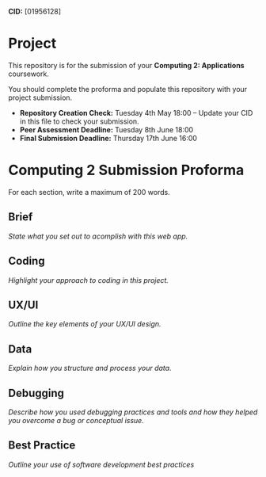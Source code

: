**CID:** [01956128]

# Project
This repository is for the submission of your **Computing 2: Applications** coursework.

You should complete the proforma and populate this repository with your project submission.

* **Repository Creation Check:** Tuesday 4th May 18:00 – Update your CID in this file to check your submission.
* **Peer Assessment Deadline:** Tuesday 8th June 18:00
* **Final Submission Deadline:** Thursday 17th June 16:00

# Computing 2 Submission Proforma

For each section, write a maximum of 200 words.

## Brief
*State what you set out to acomplish with this web app.*

## Coding
*Highlight your approach to coding in this project.*

## UX/UI
*Outline the key elements of your UX/UI design.*

## Data
*Explain how you structure and process your data.*

## Debugging
*Describe how you used debugging practices and tools and how they helped you overcome a bug or conceptual issue.*

## Best Practice
*Outline your use of software development best practices*
